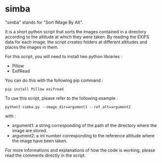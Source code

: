 # simba
"simba" stands for "Sort IMage By Alt". 

It is a short python script that sorts the images contained in a directory according to the altitude at which they were taken. 
By reading the EXIFS data for each image, the script creates folders at different altitudes and places the images in them.

For this script, you will need to install two python libraries : 
- Pillow
- ExifRead
  
You can do this with the following pip command :
```
pip install Pillow exifread
```

To use this script, please refer to the following example :
```
python3 simba.py --image_dir=argument1 --ref_alt=argument2
```
with :
- argument1: a string corresponding of the path of the directory where the image are stored.
- argument2: a int number corresponding to the reference altitude where the image have been taken.

For more informations and explanations of how the code is working, please read the comments directly in the script.
